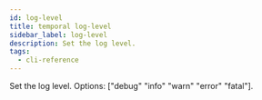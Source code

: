 ```yaml
---
id: log-level
title: temporal log-level
sidebar_label: log-level
description: Set the log level.
tags:
  - cli-reference
---
```


Set the log level.
Options: ["debug" "info" "warn" "error" "fatal"].
